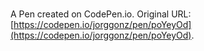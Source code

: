 # 

A Pen created on CodePen.io. Original URL: [https://codepen.io/jorggonz/pen/poYeyOd](https://codepen.io/jorggonz/pen/poYeyOd).

